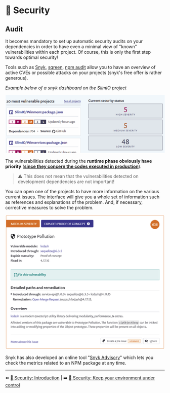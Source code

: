 # 🔐 Security

## Audit

It becomes mandatory to set up automatic security audits on your dependencies in order to have even a minimal view of "known" vulnerabilities within each project. Of course, this is only the first step towards optimal security!

Tools such as [Snyk](https://snyk.io/), [sqreen](https://www.sqreen.com/), [npm audit](https://docs.npmjs.com/auditing-package-dependencies-for-security-vulnerabilities) allow you to have an overview of active CVEs or possible attacks on your projects (snyk's free offer is rather generous).

*Example below of a snyk dashboard on the SlimIO project*

<img src="../../../assets/securite/intro.png" alt="Exemple" width="600">

The vulnerabilities detected during the **runtime phase obviously have priority** (**<u>since they concern the codes executed in production</u>**).

> ⚠️ This does not mean that the vulnerabilities detected on development dependencies are not important!

You can open one of the projects to have more information on the various current issues. The interface will give you a whole set of information such as references and explanations of the problem. And, if necessary, corrective measures to solve the problem.

<img src="../../../assets/securite/intro-2.png" alt="Exemple" width="600">

Snyk has also developed an online tool "[Snyk Advisory](https://snyk.io/advisor/)" which lets you check the metrics related to an NPM package at any time.

---

⬅️ [🔐 Security: Introduction](./1-introduction.md) |
➡️ [🔐 Security: Keep your environment under control](./3-environment.md)
